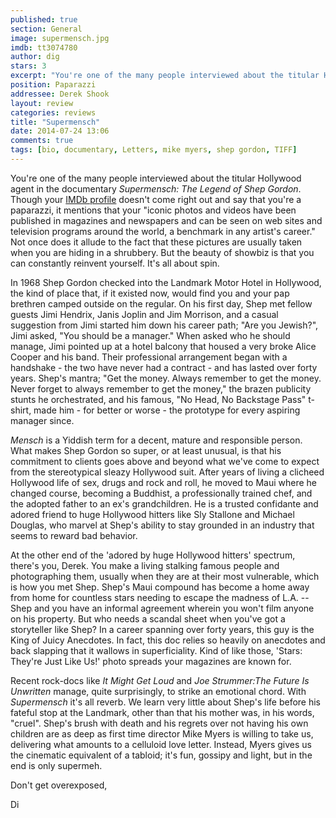 ```yaml
---
published: true
section: General
image: supermensch.jpg
imdb: tt3074780
author: dig
stars: 3
excerpt: "You're one of the many people interviewed about the titular Hollywood agent in the documentary Supermensch: The Legend of Shep Gordon."
position: Paparazzi
addressee: Derek Shook
layout: review
categories: reviews
title: "Supermensch"
date: 2014-07-24 13:06
comments: true
tags: [bio, documentary, Letters, mike myers, shep gordon, TIFF]
---
```

You're one of the many people interviewed about the titular Hollywood agent in the documentary _Supermensch: The Legend of Shep Gordon_. Though your [IMDb profile][1] doesn't come right out and say that you're a paparazzi, it mentions that your "iconic photos and videos have been published in magazines and newspapers and can be seen on web sites and television programs around the world, a benchmark in any artist's career." Not once does it allude to the fact that these pictures are usually taken when you are hiding in a shrubbery. But the beauty of showbiz is that you can constantly reinvent yourself. It's all about spin.

   [1]: http://www.imdb.com/name/nm6410677/

In 1968 Shep Gordon checked into the Landmark Motor Hotel in Hollywood, the kind of place that, if it existed now, would find you and your pap brethren camped outside on the regular. On his first day, Shep met fellow guests Jimi Hendrix, Janis Joplin and Jim Morrison, and a casual suggestion from Jimi started him down his career path; "Are you Jewish?", Jimi asked, "You should be a manager." When asked who he should manage, Jimi pointed up at a hotel balcony that housed a very broke Alice Cooper and his band. Their professional arrangement began with a handshake - the two have never had a contract - and has lasted over forty years. Shep's mantra; "Get the money. Always remember to get the money. Never forget to always remember to get the money," the brazen publicity stunts he orchestrated, and his famous, "No Head, No Backstage Pass" t-shirt, made him - for better or worse - the prototype for every aspiring manager since.

_Mensch_ is a Yiddish term for a decent, mature and responsible person. What makes Shep Gordon so super, or at least unusual, is that his commitment to clients goes above and beyond what we've come to expect from the stereotypical sleazy Hollywood suit. After years of living a clicheed Hollywood life of sex, drugs and rock and roll, he moved to Maui where he changed course, becoming a Buddhist, a professionally trained chef, and the adopted father to an ex's grandchildren. He is a trusted confidante and adored friend to huge Hollywood hitters like Sly Stallone and Michael Douglas, who marvel at Shep's ability to stay grounded in an industry that seems to reward bad behavior.

At the other end of the 'adored by huge Hollywood hitters' spectrum, there's you, Derek. You make a living stalking famous people and photographing them, usually when they are at their most vulnerable, which is how you met Shep. Shep's Maui compound has become a home away from home for countless stars needing to escape the madness of L.A. -- Shep and you have an informal agreement wherein you won't film anyone on his property. But who needs a scandal sheet when you've got a storyteller like Shep? In a career spanning over forty years, this guy is the King of Juicy Anecdotes. In fact, this doc relies so heavily on anecdotes and back slapping that it wallows in superficiality. Kind of like those, 'Stars: They're Just Like Us!' photo spreads your magazines are known for. 

Recent rock-docs like _It Might Get Loud_ and _Joe Strummer:The Future Is Unwritten_ manage, quite surprisingly, to strike an emotional chord. With _Supermensch_ it's all reverb. We learn very little about Shep's life before his fateful stop at the Landmark, other than that his mother was, in his words, "cruel". Shep's brush with death and his regrets over not having his own children are as deep as first time director Mike Myers is willing to take us, delivering what amounts to a celluloid love letter. Instead, Myers gives us the cinematic equivalent of a tabloid; it's fun, gossipy and light, but in the end is only supermeh.

Don't get overexposed,

Di